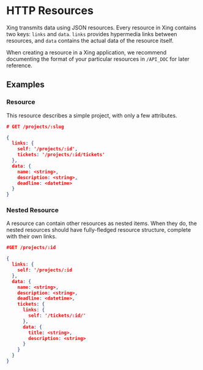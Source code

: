 # HTTP Resources

Xing transmits data using JSON resources. Every resource in Xing contains two keys: ```links``` and ```data```. ```links``` provides hypermedia links between resources, and ```data``` contains the actual data of the resource itself. 

When creating a resource in a Xing application, we recommend documenting the format of your particular resources in ```/API_DOC``` for later reference.

## Examples

### Resource

This resource describes a simple project, with only a few attributes.

```JSON
# GET /projects/:slug

{
  links: {
    self: '/projects/:id',
    tickets: '/projects/:id/tickets'
  }, 
  data: {
    name: <string>,
    description: <string>,
    deadline: <datetime>
  }
}
```

### Nested Resource

A resource can contain other resources as nested items.  When they do, the nested resources should have fully-fledged resource structure, complete with their own links.

```JSON
#GET /projects/:id

{
  links: {
    self: '/projects/:id
  },
  data: {
    name: <string>,
    description: <string>,
    deadline: <datetime>,
    tickets: {
      links: {
        self: '/tickets/:id/'
      },
      data: {
        title: <string>,
        description: <string>
      }
    }
  }
}
```
